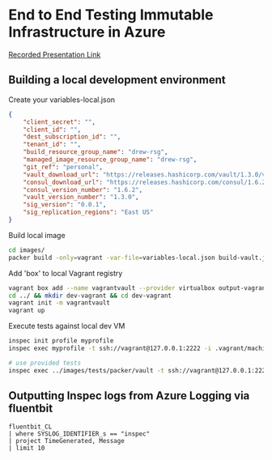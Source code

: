 # End to End Testing Immutable Infrastructure in Azure

[Recorded Presentation Link](https://www.youtube.com/watch?v=vNiZbAkomr4)

## Building a local development environment

Create your variables-local.json

```json
{
    "client_secret": "",
    "client_id": "",
    "dest_subscription_id": "",
    "tenant_id": "",
    "build_resource_group_name": "drew-rsg",
    "managed_image_resource_group_name": "drew-rsg",
    "git_ref": "personal",
    "vault_download_url": "https://releases.hashicorp.com/vault/1.3.0/vault_1.3.0_linux_amd64.zip",
    "consul_download_url": "https://releases.hashicorp.com/consul/1.6.2/consul_1.6.2_linux_amd64.zip",
    "consul_version_number": "1.6.2",
    "vault_version_number": "1.3.0",
    "sig_version": "0.0.1",
    "sig_replication_regions": "East US"
}
```

Build local image

```bash
cd images/
packer build -only=vagrant -var-file=variables-local.json build-vault.json
```

Add 'box' to local Vagrant registry

```bash
vagrant box add --name vagrantvault --provider virtualbox output-vagrant/package.box
cd ../ && mkdir dev-vagrant && cd dev-vagrant
vagrant init -m vagrantvault
vagrant up
```

Execute tests against local dev VM

```bash
inspec init profile myprofile
inspec exec myprofile -t ssh://vagrant@127.0.0.1:2222 -i .vagrant/machines/default/virtualbox/private_key

# use provided tests
inspec exec ../images/tests/packer/vault -t ssh://vagrant@127.0.0.1:2222 -i .vagrant/machines/default/virtualbox/private_key
```

## Outputting Inspec logs from Azure Logging via fluentbit

```
fluentbit_CL
| where SYSLOG_IDENTIFIER_s == "inspec"
| project TimeGenerated, Message
| limit 10

```
